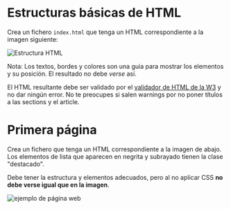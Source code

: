 # Estructuras básicas de HTML

Crea un fichero `index.html` que tenga un HTML correspondiente a la imagen siguiente:

![Estructura HTML](./estructura.png)

Nota: Los textos, bordes y colores son una guia para mostrar los elementos y su posición. El resultado no debe _verse_ así.

El HTML resultante debe ser validado por el [validador de HTML de la W3](https://validator.w3.org/#validate_by_input) y no dar ningún error. No te preocupes si salen warnings por no poner títulos a las sections y el article.

# Primera página

Crea un fichero que tenga un HTML correspondiente a la imagen de abajo. Los elementos de lista que aparecen en negrita y subrayado tienen la clase "destacado".

Debe tener la estructura y elementos adecuados, pero al no aplicar CSS **no debe verse igual que en la imagen**.

![ejemplo de página web](./ejemplo.jpeg)
